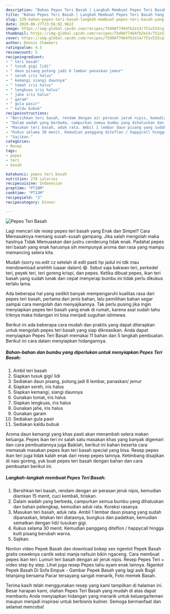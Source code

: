 ```yaml
---
description: "Bahan Pepes Teri Basah | Langkah Membuat Pepes Teri Basah Yang Sempurna"
title: "Bahan Pepes Teri Basah | Langkah Membuat Pepes Teri Basah Yang Sempurna"
slug: 329-bahan-pepes-teri-basah-langkah-membuat-pepes-teri-basah-yang-sempurna
date: 2020-06-27T23:56:02.962Z
image: https://img-global.cpcdn.com/recipes/75d96f7464fb2e14/751x532cq70/pepes-teri-basah-foto-resep-utama.jpg
thumbnail: https://img-global.cpcdn.com/recipes/75d96f7464fb2e14/751x532cq70/pepes-teri-basah-foto-resep-utama.jpg
cover: https://img-global.cpcdn.com/recipes/75d96f7464fb2e14/751x532cq70/pepes-teri-basah-foto-resep-utama.jpg
author: Dennis Chambers
ratingvalue: 4.5
reviewcount: 5
recipeingredient:
- " teri basah"
- " tusuk gigi lidi"
- " daun pisang potong jadi 6 lembar panaskan jemur"
- " sereh iris halus"
- " kemangi siangi daunnya"
- " tomat iris halus"
- " lengkuas iris halus"
- " jahe iris halus"
- " garam"
- " gula pasir"
- " kaldu bubuk"
recipeinstructions:
- "Bersihkan teri basah, rendam dengan air perasan jeruk nipis, kemudian diamkan 15 menit, cuci kembali, tiriskan."
- "Dalam wadah yang berbeda, campurkan semua bumbu yang dihaluskan dan bahan pelengkap, kemudian aduk rata. Koreksi rasanya."
- "Masukan teri basah, aduk rata. Ambil 1 lembar daun pisang yang sudah dipanaskan, letakan teri diatasnya, bungkus dan padatkan, kemudian sematkan dengan lidi/ tusukan gigi."
- "Kukus selama 30 menit. Kemudian panggang diteflon / happycall hingga kulit pisang berubah warna."
- "Sajikan."
categories:
- Resep
tags:
- pepes
- teri
- basah

katakunci: pepes teri basah 
nutrition: 278 calories
recipecuisine: Indonesian
preptime: "PT10M"
cooktime: "PT33M"
recipeyield: "3"
recipecategory: Dinner

---
```



![Pepes Teri Basah](https://img-global.cpcdn.com/recipes/75d96f7464fb2e14/751x532cq70/pepes-teri-basah-foto-resep-utama.jpg)

Lagi mencari ide resep pepes teri basah yang Enak dan Simpel? Cara Memasaknya memang susah-susah gampang. Jika salah mengolah maka hasilnya Tidak Memuaskan dan justru cenderung tidak enak. Padahal pepes teri basah yang enak harusnya sih mempunyai aroma dan rasa yang mampu memancing selera kita.

Mudah (sorry no.edit cz setelah di edit pasti hp jadul ini tdk mau mendownload anehhh luaaar dalam) 😄. Sebut saja bakwan teri, perkedel teri, peyek teri, teri goreng krispi, dan pepes. Ketika dibuat pepes, ikan teri basah yang sudah lunak dan cepat menyerap bumbu ini tidak perlu dikukus terlalu lama.

Ada beberapa hal yang sedikit banyak mempengaruhi kualitas rasa dari pepes teri basah, pertama dari jenis bahan, lalu pemilihan bahan segar sampai cara mengolah dan menyajikannya. Tak perlu pusing jika ingin menyiapkan pepes teri basah yang enak di rumah, karena asal sudah tahu triknya maka hidangan ini bisa menjadi suguhan istimewa.


Berikut ini ada beberapa cara mudah dan praktis yang dapat diterapkan untuk mengolah pepes teri basah yang siap dikreasikan. Anda dapat menyiapkan Pepes Teri Basah memakai 11 bahan dan 5 langkah pembuatan. Berikut ini cara dalam menyiapkan hidangannya.

<!--inarticleads1-->

##### Bahan-bahan dan bumbu yang diperlukan untuk menyiapkan Pepes Teri Basah:

1. Ambil  teri basah
1. Siapkan  tusuk gigi/ lidi
1. Sediakan  daun pisang, potong jadi 6 lembar, panaskan/ jemur
1. Siapkan  sereh, iris halus
1. Siapkan  kemangi, siangi daunnya
1. Gunakan  tomat, iris halus
1. Siapkan  lengkuas, iris halus
1. Gunakan  jahe, iris halus
1. Gunakan  garam
1. Sediakan  gula pasir
1. Sediakan  kaldu bubuk


Aroma daun kemangi yang khas pasti akan menambah selera makan keluarga. Pepes ikan teri ini salah satu masakan khas yang banyak digemari dan cara pembuatannya juga Baiklah, berikut ini bahan beserta cara memasak masakan pepes ikan teri basah special yang bisa. Resep pepes ikan teri juga tidak kalah enak dari resep pepes lainnya. Ketimbang disajikan di nasi goreng, yuk buat pepes teri basah dengan bahan dan cara pembuatan berikut ini. 

<!--inarticleads2-->

##### Langkah-langkah membuat Pepes Teri Basah:

1. Bersihkan teri basah, rendam dengan air perasan jeruk nipis, kemudian diamkan 15 menit, cuci kembali, tiriskan.
1. Dalam wadah yang berbeda, campurkan semua bumbu yang dihaluskan dan bahan pelengkap, kemudian aduk rata. Koreksi rasanya.
1. Masukan teri basah, aduk rata. Ambil 1 lembar daun pisang yang sudah dipanaskan, letakan teri diatasnya, bungkus dan padatkan, kemudian sematkan dengan lidi/ tusukan gigi.
1. Kukus selama 30 menit. Kemudian panggang diteflon / happycall hingga kulit pisang berubah warna.
1. Sajikan.


Nonton video Pepek Basah dan download bokep sex ngentot Pepek Basah gratis ceweknya cantik seksi manja nafsuin bikin ngaceng. Cara membuat pepes ikan teri: Lumuri teri basah dengan air jeruk nipis. Resep Pepes Teri + video step by step. Lihat juga resep Pepes tahu ayam enak lainnya. Ngentot Pepek Basah Di Sofa Empuk - Gambar Pepek Basah yang lagi asik Bugil telanjang bersama Pacar tersayang sangat menarik, Foto memek Basah. 

Terima kasih telah menggunakan resep yang kami tampilkan di halaman ini. Besar harapan kami, olahan Pepes Teri Basah yang mudah di atas dapat membantu Anda menyiapkan hidangan yang menarik untuk keluarga/teman maupun menjadi inspirasi untuk berbisnis kuliner. Semoga bermanfaat dan selamat mencoba!

